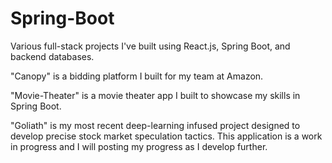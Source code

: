 # Spring-Boot

Various full-stack projects I've built using React.js, Spring Boot, and backend databases.

"Canopy" is a bidding platform I built for my team at Amazon.

"Movie-Theater" is a movie theater app I built to showcase my skills in Spring Boot.

"Goliath" is my most recent deep-learning infused project designed to develop precise stock market speculation tactics.
This application is a work in progress and I will posting my progress as I develop further.
